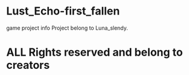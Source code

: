# Lust_Echo-first_fallen
game project info
Project belong to Luna_slendy.
# ALL Rights reserved and belong to creators
